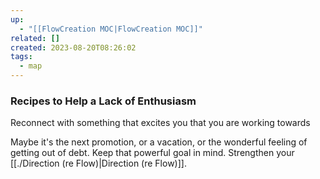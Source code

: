 ```yaml
---
up:
  - "[[FlowCreation MOC|FlowCreation MOC]]"
related: []
created: 2023-08-20T08:26:02
tags:
  - map
---
```


### Recipes to Help a Lack of Enthusiasm
Reconnect with something that excites you that you are working towards

Maybe it's the next promotion, or a vacation, or the wonderful feeling of getting out of debt. Keep that powerful goal in mind. Strengthen your [[./Direction (re Flow)|Direction (re Flow)]].